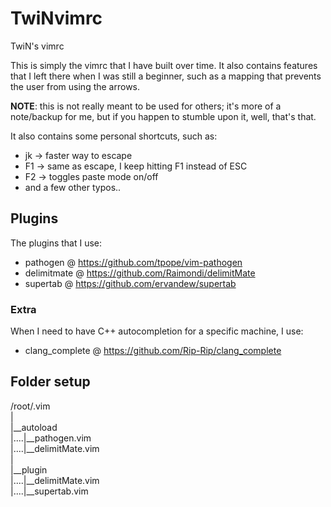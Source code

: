 # TwiNvimrc
TwiN's vimrc

This is simply the vimrc that I have built over time. It also contains features that I left there when I was still a beginner, such as a mapping that prevents the user from using the arrows.

__NOTE__: this is not really meant to be used for others; it's more of a note/backup for me, but if you happen to stumble upon it, well, that's that.

It also contains some personal shortcuts, such as:
 - jk  -> faster way to escape 
 - F1 -> same as escape, I keep hitting F1 instead of ESC
 - F2 -> toggles paste mode on/off
 - and a few other typos..

## Plugins
The plugins that I use:
 - pathogen @ https://github.com/tpope/vim-pathogen
 - delimitmate @ https://github.com/Raimondi/delimitMate
 - supertab @ https://github.com/ervandew/supertab
### Extra
When I need to have C++ autocompletion for a specific machine, I use:
 - clang_complete @ https://github.com/Rip-Rip/clang_complete



## Folder setup

/root/.vim <br />
| <br />
|__autoload <br />
|....|__pathogen.vim <br />
|....|__delimitMate.vim <br />
| <br />
|__plugin <br />
|....|__delimitMate.vim <br />
|....|__supertab.vim <br />
